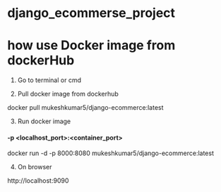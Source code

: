 # django_ecommerse_project

# how use Docker image from dockerHub
1. Go to terminal or cmd

2. Pull docker image from dockerhub

docker pull mukeshkumar5/django-ecommerce:latest

3. Run docker image

#### -p <localhost_port>:<container_port>
docker run -d -p 8000:8080 mukeshkumar5/django-ecommerce:latest

4. On browser

http://localhost:9090
